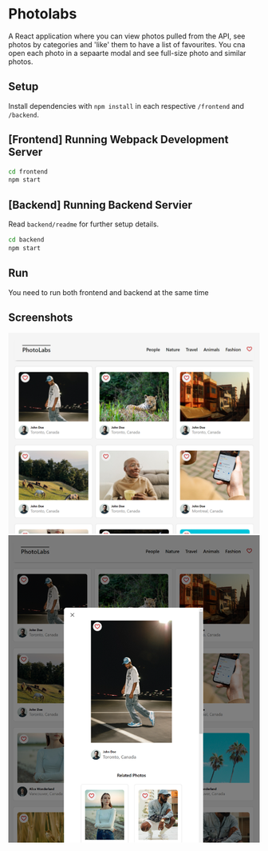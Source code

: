 # Photolabs
A React application where you can view photos pulled from the API, see photos by categories and 'like' them to have a list of favourites. You cna open each photo in a sepaarte modal and see full-size photo and similar photos.

## Setup

Install dependencies with `npm install` in each respective `/frontend` and `/backend`.

## [Frontend] Running Webpack Development Server

```sh
cd frontend
npm start
```

## [Backend] Running Backend Servier

Read `backend/readme` for further setup details.

```sh
cd backend
npm start
```

## Run
You need to run both frontend and backend at the same time

## Screenshots

!["Main screen"](./screens/main-screen.png)
!["Modal screen"](./screens/modal.png)

